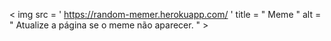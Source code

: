 < img  src = ' https://random-memer.herokuapp.com/ ' title = " Meme " alt = " Atualize a página se o meme não aparecer. " >

